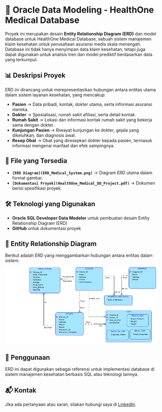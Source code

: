# 📌 Oracle Data Modeling - HealthOne Medical Database
Proyek ini merupakan desain **Entity Relationship Diagram (ERD)** dan model database untuk HealthOne Medical Database, sebuah sistem manajemen klaim kesehatan untuk perusahaan asuransi medis skala menengah. Database ini tidak hanya menyimpan data klaim kesehatan, tetapi juga dapat digunakan untuk analisis tren dan model prediktif berdasarkan data yang terkumpul.

## 📊 Deskripsi Proyek
ERD ini dirancang untuk merepresentasikan hubungan antara entitas utama dalam sistem layanan kesehatan, yang mencakup:
- **Pasien** → Data pribadi, kontak, dokter utama, serta informasi asuransi mereka.
- **Dokter** → Spesialisasi, rumah sakit afiliasi, serta detail kontak.
- **Rumah Sakit** → Lokasi dan informasi kontak rumah sakit yang bekerja sama dengan dokter.
- **Kunjungan Pasien** → Riwayat kunjungan ke dokter, gejala yang dikeluhkan, dan diagnosis awal.
- **Resep Obat** → Obat yang diresepkan dokter kepada pasien, termasuk informasi mengenai manfaat dan efek sampingnya.

## 📂 File yang Tersedia
- **`[ERD Diagram](ERD_Medical_System.png)`** → Diagram ERD utama dalam format gambar.
- **`[Dokumentasi Proyek](HealthOne_Medical_DD_Project.pdf)`** → Dokumen berisi spesifikasi proyek.

## 🛠 Teknologi yang Digunakan  
- **Oracle SQL Developer Data Modeler** untuk pembuatan desain Entity Relationship Diagram (ERD)
- **GitHub** untuk dokumentasi proyek

## 📸 Entity Relationship Diagram
Berikut adalah ERD yang menggambarkan hubungan antara entitas dalam sistem:

![ERD](ERD_Medical_System.png)

## 🚀 Penggunaan
ERD ini dapat digunakan sebagai referensi untuk implementasi database di sistem manajemen kesehatan berbasis SQL atau teknologi lainnya.

## 📬 Kontak
Jika ada pertanyaan atau saran, silakan hubungi saya di [LinkedIn](https://www.linkedin.com/in/izmah-ashfayel-hikmah).

